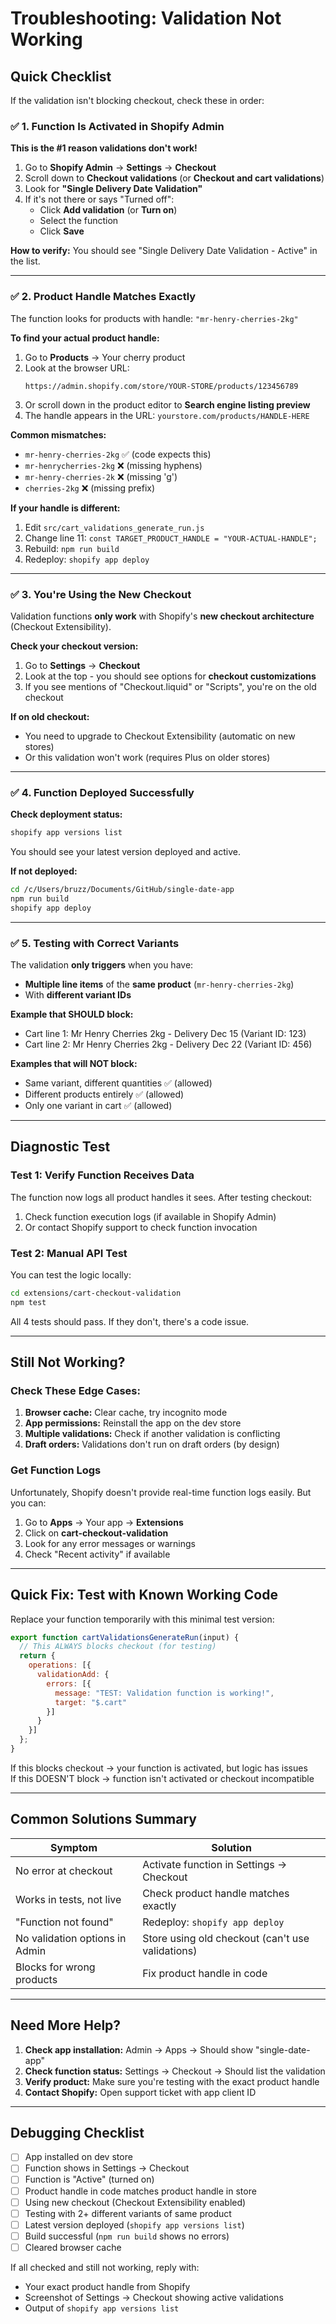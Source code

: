 # Troubleshooting: Validation Not Working

## Quick Checklist

If the validation isn't blocking checkout, check these in order:

### ✅ 1. Function Is Activated in Shopify Admin

**This is the #1 reason validations don't work!**

1. Go to **Shopify Admin** → **Settings** → **Checkout**
2. Scroll down to **Checkout validations** (or **Checkout and cart validations**)
3. Look for **"Single Delivery Date Validation"**
4. If it's not there or says "Turned off":
   - Click **Add validation** (or **Turn on**)
   - Select the function
   - Click **Save**

**How to verify:** You should see "Single Delivery Date Validation - Active" in the list.

---

### ✅ 2. Product Handle Matches Exactly

The function looks for products with handle: `"mr-henry-cherries-2kg"`

**To find your actual product handle:**

1. Go to **Products** → Your cherry product
2. Look at the browser URL:
   ```
   https://admin.shopify.com/store/YOUR-STORE/products/123456789
   ```
3. Or scroll down in the product editor to **Search engine listing preview**
4. The handle appears in the URL: `yourstore.com/products/HANDLE-HERE`

**Common mismatches:**
- `mr-henry-cherries-2kg` ✅ (code expects this)
- `mr-henrycherries-2kg` ❌ (missing hyphens)
- `mr-henry-cherries-2k` ❌ (missing 'g')
- `cherries-2kg` ❌ (missing prefix)

**If your handle is different:**
1. Edit `src/cart_validations_generate_run.js`
2. Change line 11: `const TARGET_PRODUCT_HANDLE = "YOUR-ACTUAL-HANDLE";`
3. Rebuild: `npm run build`
4. Redeploy: `shopify app deploy`

---

### ✅ 3. You're Using the New Checkout

Validation functions **only work** with Shopify's **new checkout architecture** (Checkout Extensibility).

**Check your checkout version:**
1. Go to **Settings** → **Checkout**
2. Look at the top - you should see options for **checkout customizations**
3. If you see mentions of "Checkout.liquid" or "Scripts", you're on the old checkout

**If on old checkout:**
- You need to upgrade to Checkout Extensibility (automatic on new stores)
- Or this validation won't work (requires Plus on older stores)

---

### ✅ 4. Function Deployed Successfully

**Check deployment status:**

```bash
shopify app versions list
```

You should see your latest version deployed and active.

**If not deployed:**
```bash
cd /c/Users/bruzz/Documents/GitHub/single-date-app
npm run build
shopify app deploy
```

---

### ✅ 5. Testing with Correct Variants

The validation **only triggers** when you have:
- **Multiple line items** of the **same product** (`mr-henry-cherries-2kg`)
- With **different variant IDs**

**Example that SHOULD block:**
- Cart line 1: Mr Henry Cherries 2kg - Delivery Dec 15 (Variant ID: 123)
- Cart line 2: Mr Henry Cherries 2kg - Delivery Dec 22 (Variant ID: 456)

**Examples that will NOT block:**
- Same variant, different quantities ✅ (allowed)
- Different products entirely ✅ (allowed)
- Only one variant in cart ✅ (allowed)

---

## Diagnostic Test

### Test 1: Verify Function Receives Data

The function now logs all product handles it sees. After testing checkout:

1. Check function execution logs (if available in Shopify Admin)
2. Or contact Shopify support to check function invocation

### Test 2: Manual API Test

You can test the logic locally:

```bash
cd extensions/cart-checkout-validation
npm test
```

All 4 tests should pass. If they don't, there's a code issue.

---

## Still Not Working?

### Check These Edge Cases:

1. **Browser cache:** Clear cache, try incognito mode
2. **App permissions:** Reinstall the app on the dev store
3. **Multiple validations:** Check if another validation is conflicting
4. **Draft orders:** Validations don't run on draft orders (by design)

### Get Function Logs

Unfortunately, Shopify doesn't provide real-time function logs easily. But you can:

1. Go to **Apps** → Your app → **Extensions**
2. Click on **cart-checkout-validation**
3. Look for any error messages or warnings
4. Check "Recent activity" if available

---

## Quick Fix: Test with Known Working Code

Replace your function temporarily with this minimal test version:

```javascript
export function cartValidationsGenerateRun(input) {
  // This ALWAYS blocks checkout (for testing)
  return { 
    operations: [{
      validationAdd: {
        errors: [{
          message: "TEST: Validation function is working!",
          target: "$.cart"
        }]
      }
    }]
  };
}
```

If this blocks checkout → your function is activated, but logic has issues  
If this DOESN'T block → function isn't activated or checkout incompatible

---

## Common Solutions Summary

| Symptom | Solution |
|---------|----------|
| No error at checkout | Activate function in Settings → Checkout |
| Works in tests, not live | Check product handle matches exactly |
| "Function not found" | Redeploy: `shopify app deploy` |
| No validation options in Admin | Store using old checkout (can't use validations) |
| Blocks for wrong products | Fix product handle in code |

---

## Need More Help?

1. **Check app installation:** Admin → Apps → Should show "single-date-app"
2. **Check function status:** Settings → Checkout → Should list the validation
3. **Verify product:** Make sure you're testing with the exact product handle
4. **Contact Shopify:** Open support ticket with app client ID

---

## Debugging Checklist

- [ ] App installed on dev store
- [ ] Function shows in Settings → Checkout
- [ ] Function is "Active" (turned on)
- [ ] Product handle in code matches product handle in store
- [ ] Using new checkout (Checkout Extensibility enabled)
- [ ] Testing with 2+ different variants of same product
- [ ] Latest version deployed (`shopify app versions list`)
- [ ] Build successful (`npm run build` shows no errors)
- [ ] Cleared browser cache

If all checked and still not working, reply with:
- Your exact product handle from Shopify
- Screenshot of Settings → Checkout showing active validations
- Output of `shopify app versions list`
